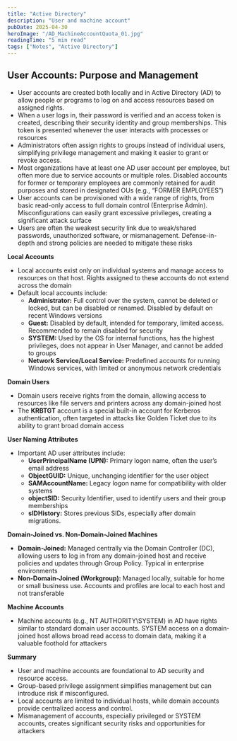 ```yaml
---
title: "Active Directory"
description: "User and machine account"
pubDate: 2025-04-30
heroImage: "/AD_MachineAccountQuota_01.jpg"
readingTime: "5 min read"
tags: ["Notes", "Active Directory"]
---
```


## User Accounts: Purpose and Management

- User accounts are created both locally and in Active
Directory (AD) to allow people or programs to log on and access
resources based on assigned rights.
- When a user logs in, their password is verified and an
access token is created, describing their security identity and group
memberships. This token is presented whenever the user interacts with
processes or resources
- Administrators often assign rights to groups instead of
individual users, simplifying privilege management and making it easier
to grant or revoke access.
- Most organizations have at least one AD user account per employee, but often more due to service accounts or multiple roles.
Disabled accounts for former or temporary employees are commonly
retained for audit purposes and stored in designated OUs (e.g., “FORMER
EMPLOYEES”)
- User accounts can be provisioned with a wide range of
rights, from basic read-only access to full domain control (Enterprise
Admin). Misconfigurations can easily grant excessive privileges,
creating a significant attack surface
- Users are often the weakest security link due to
weak/shared passwords, unauthorized software, or mismanagement.
Defense-in-depth and strong policies are needed to mitigate these risks

**Local Accounts**

- Local accounts exist only on individual systems and
manage access to resources on that host. Rights assigned to these
accounts do not extend across the domain
- Default local accounts include:
    - **Administrator:** Full control over the
    system, cannot be deleted or locked, but can be disabled or renamed.
    Disabled by default on recent Windows versions
    - **Guest:** Disabled by default, intended for temporary, limited access. Recommended to remain disabled for security
    - **SYSTEM:** Used by the OS for internal
    functions, has the highest privileges, does not appear in User Manager,
    and cannot be added to groups
    - **Network Service/Local Service:** Predefined accounts for running Windows services, with limited or anonymous network credentials

**Domain Users**

- Domain users receive rights from the domain, allowing
access to resources like file servers and printers across any
domain-joined host
- The **KRBTGT** account is a special
built-in account for Kerberos authentication, often targeted in attacks
like Golden Ticket due to its ability to grant broad domain access

**User Naming Attributes**

- Important AD user attributes include:
    - **UserPrincipalName (UPN):** Primary logon name, often the user’s email address
    - **ObjectGUID:** Unique, unchanging identifier for the user object
    - **SAMAccountName:** Legacy logon name for compatibility with older systems
    - **objectSID:** Security Identifier, used to identify users and their group memberships
    - **sIDHistory:** Stores previous SIDs, especially after domain migrations.

**Domain-Joined vs. Non-Domain-Joined Machines**

- **Domain-Joined:** Managed centrally via
the Domain Controller (DC), allowing users to log in from any
domain-joined host and receive policies and updates through Group
Policy. Typical in enterprise environments
- **Non-Domain-Joined (Workgroup):** Managed locally, suitable for home or small business use. Accounts and profiles are local to each host and not transferable

**Machine Accounts**

- Machine accounts (e.g., NT AUTHORITY\SYSTEM) in AD have
rights similar to standard domain user accounts. SYSTEM access on a
domain-joined host allows broad read access to domain data, making it a
valuable foothold for attackers

**Summary**

- User and machine accounts are foundational to AD security and resource access.
- Group-based privilege assignment simplifies management but can introduce risk if misconfigured.
- Local accounts are limited to individual hosts, while domain accounts provide centralized access and control.
- Mismanagement of accounts, especially privileged or
SYSTEM accounts, creates significant security risks and opportunities
for attackers